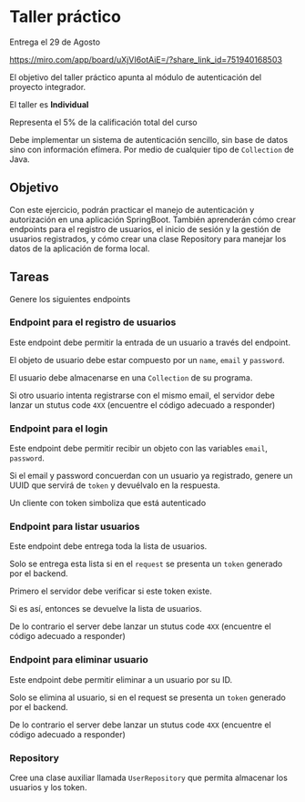 # Taller práctico
Entrega el 29 de Agosto

https://miro.com/app/board/uXjVI6otAiE=/?share_link_id=751940168503

El objetivo del taller práctico apunta al módulo de autenticación del proyecto integrador. 

El taller es **Individual**

Representa el 5% de la calificación total del curso

Debe implementar un sistema de autenticación sencillo, sin base de datos sino con información efímera. Por medio de cualquier tipo de `Collection` de Java.

## Objetivo
Con este ejercicio, podrán practicar el manejo de autenticación y autorización en una aplicación SpringBoot. También aprenderán cómo crear endpoints para el registro de usuarios, el inicio de sesión y la gestión de usuarios registrados, y cómo crear una clase Repository para manejar los datos de la aplicación de forma local.

## Tareas
Genere los siguientes endpoints

### Endpoint para el registro de usuarios 
Este endpoint debe permitir la entrada de un usuario a través del endpoint.

El objeto de usuario debe estar compuesto por un `name`, `email` y `password`.

El usuario debe almacenarse en una `Collection` de su programa.

Si otro usuario intenta registrarse con el mismo email, el servidor debe lanzar un stutus code `4XX` (encuentre el código adecuado a responder)

### Endpoint para el login

Este endpoint debe permitir recibir un objeto con las variables `email`, `password`. 

Si el email y password concuerdan con un usuario ya registrado, genere un UUID que servirá de `token` y devuélvalo en la respuesta.

Un cliente con token simboliza que está autenticado

### Endpoint para listar usuarios
Este endpoint debe entrega toda la lista de usuarios.

Solo se entrega esta lista si en el `request` se presenta un `token` generado por el backend.

Primero el servidor debe verificar si este token existe.

Si es así, entonces se devuelve la lista de usuarios.

De lo contrario el server debe lanzar un stutus code `4XX` (encuentre el código adecuado a responder)

### Endpoint para eliminar usuario
Este endpoint debe permitir eliminar a un usuario por su ID. 

Solo se elimina al usuario, si en el request se presenta un `token` generado por el backend.

De lo contrario el server debe lanzar un stutus code `4XX` (encuentre el código adecuado a responder)

### Repository
Cree una clase auxiliar llamada `UserRepository` que permita almacenar los usuarios y los token.
